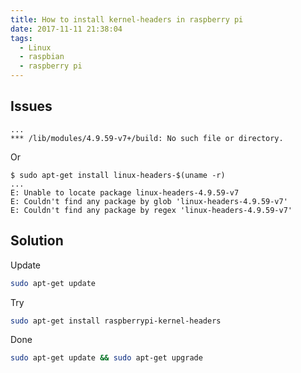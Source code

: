 ```yaml
---
title: How to install kernel-headers in raspberry pi
date: 2017-11-11 21:38:04
tags:
  - Linux
  - raspbian
  - raspberry pi
---
```


## Issues

```
...
*** /lib/modules/4.9.59-v7+/build: No such file or directory.
```

Or

```
$ sudo apt-get install linux-headers-$(uname -r)
...
E: Unable to locate package linux-headers-4.9.59-v7
E: Couldn't find any package by glob 'linux-headers-4.9.59-v7'
E: Couldn't find any package by regex 'linux-headers-4.9.59-v7'
```

## Solution

Update
```bash
sudo apt-get update
```

Try
```bash
sudo apt-get install raspberrypi-kernel-headers
```

Done
```bash
sudo apt-get update && sudo apt-get upgrade
```
